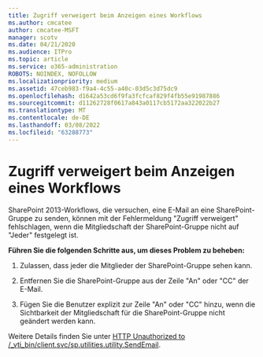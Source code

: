 ```yaml
---
title: Zugriff verweigert beim Anzeigen eines Workflows
ms.author: cmcatee
author: cmcatee-MSFT
manager: scotv
ms.date: 04/21/2020
ms.audience: ITPro
ms.topic: article
ms.service: o365-administration
ROBOTS: NOINDEX, NOFOLLOW
ms.localizationpriority: medium
ms.assetid: 47ceb983-f9a4-4c55-a40c-03d5c3d75dc9
ms.openlocfilehash: d1642a53cd6f9fa3fcfcaf829f4fb55e91987886
ms.sourcegitcommit: d11262728f0617a843a0117cb5172aa322022b27
ms.translationtype: MT
ms.contentlocale: de-DE
ms.lasthandoff: 03/08/2022
ms.locfileid: "63288773"
---
```

# <a name="access-denied-when-viewing-a-workflow"></a>Zugriff verweigert beim Anzeigen eines Workflows

SharePoint 2013-Workflows, die versuchen, eine E-Mail an eine SharePoint-Gruppe zu senden, können mit der Fehlermeldung "Zugriff verweigert" fehlschlagen, wenn die Mitgliedschaft der SharePoint-Gruppe nicht auf "Jeder" festgelegt ist.
  
 **Führen Sie die folgenden Schritte aus, um dieses Problem zu beheben:**
  
 1. Zulassen, dass jeder die Mitglieder der SharePoint-Gruppe sehen kann.
  
 2. Entfernen Sie die SharePoint-Gruppe aus der Zeile "An" oder "CC" der E-Mail.
  
 3. Fügen Sie die Benutzer explizit zur Zeile "An" oder "CC" hinzu, wenn die Sichtbarkeit der Mitgliedschaft für die SharePoint-Gruppe nicht geändert werden kann.
  
Weitere Details finden Sie unter [HTTP Unauthorized to /_vti_bin/client.svc/sp.utilities.utility.SendEmail](https://go.microsoft.com/fwlink/?linkid=2044694&amp;clcid=0x409).
  
